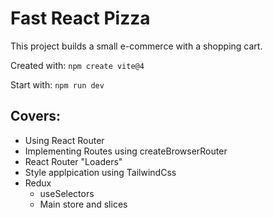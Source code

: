 # Fast React Pizza

This project builds a small e-commerce with a shopping cart.

Created with: `npm create vite@4`

Start with: `npm run dev`

## Covers:

- Using React Router
- Implementing Routes using createBrowserRouter
- React Router "Loaders"
- Style applpication using TailwindCss
- Redux
  - useSelectors
  - Main store and slices

